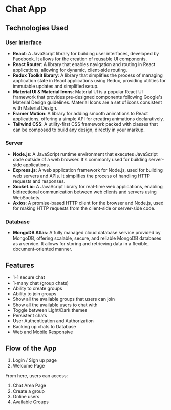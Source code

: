 # Chat App

## Technologies Used

### User Interface

- **React**: A JavaScript library for building user interfaces, developed by Facebook. It allows for the creation of reusable UI components.
- **React Router**: A library that enables navigation and routing in React applications, allowing for dynamic, client-side routing.
- **Redux Toolkit library**: A library that simplifies the process of managing application state in React applications using Redux, providing utilities for immutable updates and simplified setup.
- **Material UI & Material Icons**: Material UI is a popular React UI framework that provides pre-designed components following Google's Material Design guidelines. Material Icons are a set of icons consistent with Material Design.
- **Framer Motion**: A library for adding smooth animations to React applications, offering a simple API for creating animations declaratively.
- **Tailwind CSS**: A utility-first CSS framework packed with classes that can be composed to build any design, directly in your markup.

### Server

- **Node.js**: A JavaScript runtime environment that executes JavaScript code outside of a web browser. It's commonly used for building server-side applications.
- **Express.js**: A web application framework for Node.js, used for building web servers and APIs. It simplifies the process of handling HTTP requests and responses.
- **Socket.io**: A JavaScript library for real-time web applications, enabling bidirectional communication between web clients and servers using WebSockets.
- **Axios**: A promise-based HTTP client for the browser and Node.js, used for making HTTP requests from the client-side or server-side code.

### Database

- **MongoDB Atlas**: A fully managed cloud database service provided by MongoDB, offering scalable, secure, and reliable MongoDB databases as a service. It allows for storing and retrieving data in a flexible, document-oriented manner.

## Features

- 1-1 secure chat
- 1-many chat (group chats)
- Ability to create groups
- Ability to join groups
- Show all the available groups that users can join
- Show all the available users to chat with
- Toggle between Light/Dark themes
- Persistent chats
- User Authentication and Authorization
- Backing up chats to Database
- Web and Mobile Responsive

## Flow of the App

1. Login / Sign up page
2. Welcome Page

From here, users can access:

1. Chat Area Page
2. Create a group
3. Online users
4. Available Groups
